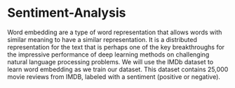 # Sentiment-Analysis
Word embedding are a type of word representation that allows words with similar meaning to have a similar representation. It is a distributed representation for the text that is perhaps one of the key breakthroughs for the impressive performance of deep  learning methods on challenging natural language processing problems. We will use the IMDb dataset to learn word embedding as we train our dataset. This dataset contains 25,000 movie reviews  from IMDB, labeled with a sentiment (positive or negative).
